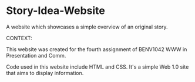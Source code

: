 Story-Idea-Website
==================

A website which showcases a simple overview of an original story.

CONTEXT:

This website was created for the fourth assignment of BENV1042 WWW in Presentation and Comm.

Code used in this website include HTML and CSS. It's a simple Web 1.0 site that aims to display information.
